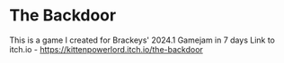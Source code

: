 # The Backdoor
This is a game I created for Brackeys' 2024.1 Gamejam in 7 days
Link to itch.io - https://kittenpowerlord.itch.io/the-backdoor
